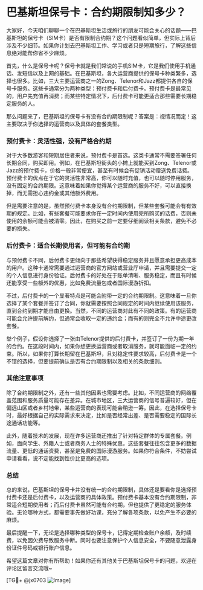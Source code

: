 # 巴基斯坦保号卡：合约期限制知多少？

大家好，今天咱们聊聊一个在巴基斯坦生活或旅行的朋友可能会关心的话题——巴基斯坦的保号卡（SIM卡）是否有限制合约期？这个问题看似简单，但实际上背后涉及不少细节。如果你计划去巴基斯坦工作、学习或者只是短期旅行，了解这些信息绝对能帮你省不少麻烦。

首先，什么是保号卡呢？保号卡就是我们常说的手机SIM卡，它是我们使用手机通话、发短信以及上网的基础。在巴基斯坦，各大运营商提供的保号卡种类繁多，选择也很多。比如，三大主要运营商之一的Zong、Telenor和Jazz都提供各自的保号卡服务。这些卡通常分为两种类型：预付费卡和后付费卡。预付费卡是最常见的，用户先充值再消费；而某些特定情况下，后付费卡可能更适合那些需要长期稳定服务的人。

那么问题来了，巴基斯坦的保号卡有没有合约期限制呢？答案是：视情况而定！这主要取决于你选择的运营商以及具体的套餐类型。

### 预付费卡：灵活性强，没有严格合约期

对于大多数游客和短期居住者来说，预付费卡是首选。这类卡通常不需要签署任何长期合同，购买即用。例如，在巴基斯坦街头的小摊上就能买到Zong、Telenor或Jazz的预付费卡，价格一般非常便宜，甚至有时候会有促销活动赠送免费话费。预付费卡的优点在于它的灵活性非常高，你可以随时充值，也可以随时停用服务，没有固定的合约期限。这意味着如果你觉得某个运营商的服务不好，可以直接换掉，而无需担心违约金或其他额外费用。

但是需要注意的是，虽然预付费卡本身没有合约期限制，但某些套餐可能会有有效期的规定。比如，有些套餐可能要求你在一定时间内使用完所购买的话费，否则未使用的余额可能会被清零。因此，在购买之前一定要仔细阅读相关条款，避免不必要的损失。

### 后付费卡：适合长期使用者，但可能有合约期

与预付费卡不同，后付费卡更倾向于那些希望获得稳定服务并且愿意承担更高成本的用户。这种卡通常需要通过运营商的官方网站或营业厅申请，并且需要提交一定的个人信息进行身份验证。后付费卡的好处在于账单清晰、服务稳定，而且有时候还能享受一些额外的优惠，比如免费流量包或者国际漫游折扣。

不过，后付费卡的一个显著特点是可能会附带一定的合约期限制。这意味着一旦你选择了某个套餐并签订了合同，你就需要按照合同规定的时间内继续使用该服务，直到合约到期才能自由更换。当然，不同的运营商对此有不同的政策。有的运营商可能会允许提前解约，但通常会收取一定的违约金；而有的则完全不允许中途更改套餐。

举个例子，假设你选择了一张由Telenor提供的后付费卡，并签订了一份为期一年的合约。在这段时间内，如果你想更换运营商或者取消服务，就可能面临一定的约束。所以，如果你打算长期留在巴基斯坦，且对稳定性要求较高，后付费卡是一个不错的选择，但要提前确认是否有合约期限制以及相关的条款细则。

### 其他注意事项

除了合约期限制之外，还有一些其他因素也需要考虑。比如，不同运营商的网络覆盖范围和服务质量可能存在差异。在城市地区，三大运营商的信号普遍较好，但在偏远山区或者乡村地带，某些运营商的表现可能会稍逊一筹。因此，在选择保号卡时，最好根据自己的实际需求来决定，比如是否经常出差、是否需要稳定的国际长途通话功能等。

此外，随着技术的发展，现在许多运营商还推出了针对特定群体的专属套餐。例如，面向学生、外籍人士或者商务人士的特殊优惠。这些套餐往往包含更多的数据流量、更低的通话资费，甚至是免费的国际漫游服务。如果你符合条件，不妨尝试申请看看，说不定能找到性价比更高的选项。

### 总结

总的来说，巴基斯坦的保号卡并没有统一的合约期限制，具体还是要看你是选择预付费卡还是后付费卡，以及运营商的具体政策。预付费卡基本没有合约期限制，非常适合短期使用者；而后付费卡虽然可能有合约期，但也提供了更稳定的服务体验。无论哪种方式，都需要事先做好功课，充分了解各项条款，以免产生不必要的麻烦。

最后提醒一下，无论是选择哪种类型的保号卡，记得定期检查账户余额，及时续费，以免因欠费导致服务中断。同时也要注意保护个人信息安全，不要随意泄露身份证件号码或银行账户信息。

希望这篇文章对你有所帮助！如果你还有其他关于巴基斯坦保号卡的问题，欢迎在评论区留言交流哦~

[TG💪+ @jx0703 ![Image](https://github.com/user-attachments/assets/dbca1d08-cadb-493c-b0ec-ad6f7a83f270)]